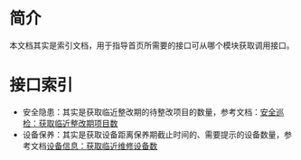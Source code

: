 # 简介
本文档其实是索引文档，用于指导首页所需要的接口可从哪个模块获取调用接口。

# 接口索引
* 安全隐患：其实是获取临近整改期的待整改项目的数量，参考文档：[安全巡检：获取临近整改期项目数](../安全管理/安全巡检/安全巡检：获取临近整改期项目数.md)
* 设备保养：其实是获取设备距离保养期截止时间的、需要提示的设备数量，参考文档[设备信息：获取临近维修设备数](../设备模块/设备列表/设备信息：获取临近维修设备数)